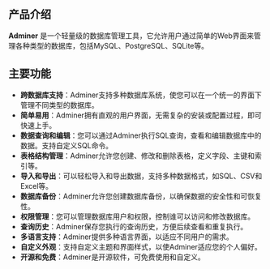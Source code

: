 ## 产品介绍

**Adminer** 是一个轻量级的数据库管理工具，它允许用户通过简单的Web界面来管理各种类型的数据库，包括MySQL、PostgreSQL、SQLite等。

## 主要功能

- **跨数据库支持**：Adminer支持多种数据库系统，使您可以在一个统一的界面下管理不同类型的数据库。
- **简单易用**：Adminer拥有直观的用户界面，无需复杂的安装或配置过程，即可快速上手。
- **数据查询和编辑**：您可以通过Adminer执行SQL查询，查看和编辑数据库中的数据。支持自定义SQL命令。
- **表格结构管理**：Adminer允许您创建、修改和删除表格，定义字段、主键和索引等。
- **导入和导出**：可以轻松导入和导出数据，支持多种数据格式，如SQL、CSV和Excel等。
- **数据库备份**：Adminer允许您创建数据库备份，以确保数据的安全性和可恢复性。
- **权限管理**：您可以管理数据库用户和权限，控制谁可以访问和修改数据库。
- **查询历史**：Adminer保存您执行的查询历史，方便后续查看和重复执行。
- **多语言支持**：Adminer提供多种语言界面，以适应不同用户的需求。
- **自定义外观**：支持自定义主题和界面样式，以使Adminer适应您的个人偏好。
- **开源和免费**：Adminer是开源软件，可免费使用和自定义。
